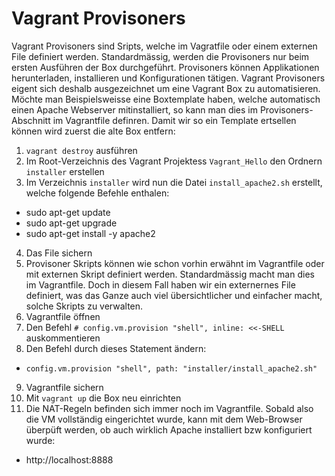 # Vagrant Provisoners

Vagrant Provisoners sind Sripts, welche im Vagratfile oder einem externen File definiert werden. Standardmässig, werden die Provisoners nur beim ersten Ausführen der Box durchgeführt.
Provisoners können Applikationen herunterladen, installieren und Konfigurationen tätigen. Vagrant Provisoners eigent sich deshalb ausgezeichnet um eine Vagrant Box zu automatisieren. Möchte man Beispielsweisse eine Boxtemplate haben, welche automatisch einen Apache Webserver mitinstalliert, so kann man dies im Provisoners-Abschnitt im Vagrantfile definren.
Damit wir so ein Template ertsellen können wird zuerst die alte Box entfern:

1) `vagrant destroy` ausführen
2) Im Root-Verzeichnis des Vagrant Projektess `Vagrant_Hello` den Ordnern `installer` erstellen 
3) Im Verzeichnis `installer` wird nun die Datei `install_apache2.sh` erstellt, welche folgende Befehle enthalen:
- sudo apt-get update
- sudo apt-get upgrade
- sudo apt-get install -y apache2
4) Das File sichern
5) Provisoner Skripts können wie schon vorhin erwähnt im Vagrantfile oder mit externen Skript definiert werden. Standardmässig macht man dies im Vagrantfile. Doch in diesem Fall haben wir ein externernes File definiert, was das Ganze auch viel übersichtlicher und einfacher macht, solche Skripts zu verwalten.
6) Vagrantfile öffnen
7) Den Befehl `# config.vm.provision "shell", inline: <<-SHELL` auskommentieren
8) Den Befehl durch dieses Statement ändern:
- `config.vm.provision "shell", path: "installer/install_apache2.sh"`
9) Vagrantfile sichern
10) Mit `vagrant up` die Box neu einrichten
11) Die NAT-Regeln befinden sich immer noch im Vagrantfile. Sobald also die VM vollständig eingerichtet wurde, kann mit dem Web-Browser überpüft werden, ob auch wirklich Apache installiert bzw konfiguriert wurde:
- http://localhost:8888
